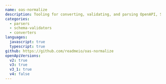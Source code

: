 ```yaml
---
name: oas-normalize
description: Tooling for converting, validating, and parsing OpenAPI, Swagger, and Postman API definitions
categories:
  - parsers
  - schema-validators
  - converters
languages:
  javascript: true
  typescript: true
github: https://github.com/readmeio/oas-normalize
openApiVersions:
  v2: true
  v3: true
  v3_1: true
  v4: false
---
```

